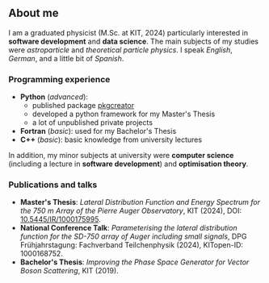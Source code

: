 ## About me

<!--
**PhilippMeder/PhilippMeder** is a ✨ _special_ ✨ repository because its `README.md` (this file) appears on your GitHub profile.

Here are some ideas to get you started:

- 🔭 I’m currently working on ...
- 🌱 I’m currently learning ...
- 👯 I’m looking to collaborate on ...
- 🤔 I’m looking for help with ...
- 💬 Ask me about ...
- 📫 How to reach me: ...
- 😄 Pronouns: ...
- ⚡ Fun fact: ...
-->

I am a graduated physicist (M.Sc. at KIT, 2024) particularly interested in **software development** and **data science**.
The main subjects of my studies were *astroparticle* and *theoretical particle physics*.
I speak *English*, *German*, and a little bit of *Spanish*.

### Programming experience

- **Python** (*advanced*):
  - published package [pkgcreator](https://github.com/PhilippMeder/pkgcreator)
  - developed a python framework for my Master's Thesis  
  - a lot of unpublished private projects
- **Fortran** (*basic*): used for my Bachelor's Thesis
- **C++** (*basic*): basic knowledge from university lectures

In addition, my minor subjects at university were **computer science** (including a lecture in **software development**) and **optimisation theory**.

### Publications and talks
- **Master's Thesis**: *Lateral Distribution Function and Energy Spectrum for the 750 m Array of the Pierre Auger Observatory*, KIT (2024), DOI: [10.5445/IR/1000175995](https://doi.org/10.5445/IR/1000175995).
- **National Conference Talk**: *Parameterising the lateral distribution function for the SD-750 array of Auger including small signals*, DPG Frühjahrstagung: Fachverband Teilchenphysik (2024), KITopen-ID: 1000168752.
- **Bachelor's Thesis**: *Improving the Phase Space Generator for Vector Boson Scattering*, KIT (2019).
